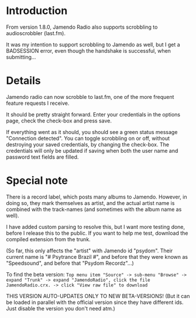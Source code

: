 # Introduction #

From version 1.8.0, Jamendo Radio also supports scrobbling to audioscrobbler (last.fm).

It was my intention to support scrobbling to Jamendo as well, but I get a BADSESSION error, even though the handshake is successful, when submitting...

# Details #

Jamendo radio can now scrobble to last.fm, one of the more frequent feature requests I receive.

It should be pretty straight forward. Enter your credentials in the options page, check the check-box and press save.

If everything went as it should, you should see a green status message "Connection detected". You can toggle scrobbling on or off, without destroying your saved credentials, by changing the check-box. The credentials will only be updated if saving when both the user name and password text fields are filled.

# Special note #
There is a record label, which posts many albums to Jamendo.
However, in doing so, they mark themselves as artist, and the actual artist name is combined with the track-names (and sometimes with the album name as well).

I have added custom parsing to resolve this, but I want more testing done, before I release this to the public. If you want to help me test, download the compiled extension from the trunk.

(So far, this only affects the "artist" with Jamendo id "psydom". Their current name is "# Psytrance Brazil #", and before that they were known as "Speedsound", and before that "Psydom Recordz"...)

To find the beta version:
`Top menu item "Source" -> sub-menu "Browse" -> expand "Trunk" -> expand "JamendoRadio", click the file JamendoRadio.crx. -> click "View raw file" to download`

THIS VERSION AUTO-UPDATES ONLY TO NEW BETA-VERSIONS!
(But it can be loaded in parallel with the official version since they have different ids. Just disable the version you don't need atm.)